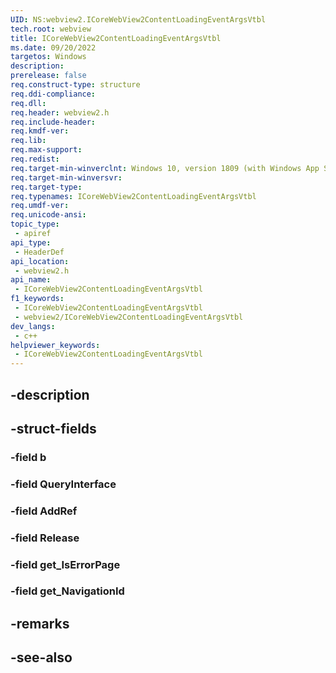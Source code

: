 ```yaml
---
UID: NS:webview2.ICoreWebView2ContentLoadingEventArgsVtbl
tech.root: webview
title: ICoreWebView2ContentLoadingEventArgsVtbl
ms.date: 09/20/2022
targetos: Windows
description: 
prerelease: false
req.construct-type: structure
req.ddi-compliance: 
req.dll: 
req.header: webview2.h
req.include-header: 
req.kmdf-ver: 
req.lib: 
req.max-support: 
req.redist: 
req.target-min-winverclnt: Windows 10, version 1809 (with Windows App SDK 1.1 or later)
req.target-min-winversvr: 
req.target-type: 
req.typenames: ICoreWebView2ContentLoadingEventArgsVtbl
req.umdf-ver: 
req.unicode-ansi: 
topic_type:
 - apiref
api_type:
 - HeaderDef
api_location:
 - webview2.h
api_name:
 - ICoreWebView2ContentLoadingEventArgsVtbl
f1_keywords:
 - ICoreWebView2ContentLoadingEventArgsVtbl
 - webview2/ICoreWebView2ContentLoadingEventArgsVtbl
dev_langs:
 - c++
helpviewer_keywords:
 - ICoreWebView2ContentLoadingEventArgsVtbl
---
```


## -description

## -struct-fields

### -field b

### -field QueryInterface

### -field AddRef

### -field Release

### -field get_IsErrorPage

### -field get_NavigationId

## -remarks

## -see-also

